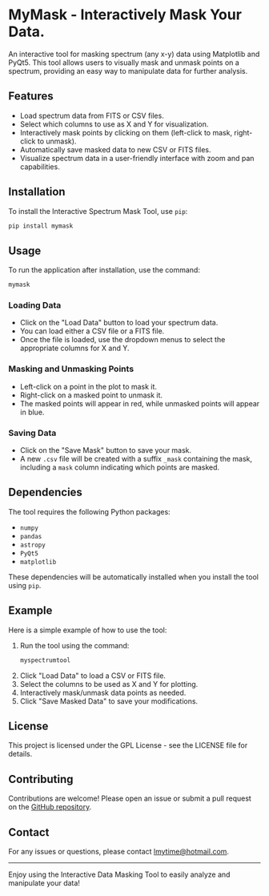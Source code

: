 # MyMask - Interactively Mask Your Data.

An interactive tool for masking spectrum (any x-y) data using Matplotlib and PyQt5. This tool allows users to visually mask and unmask points on a spectrum, providing an easy way to manipulate data for further analysis.

## Features
- Load spectrum data from FITS or CSV files.
- Select which columns to use as X and Y for visualization.
- Interactively mask points by clicking on them (left-click to mask, right-click to unmask).
- Automatically save masked data to new CSV or FITS files.
- Visualize spectrum data in a user-friendly interface with zoom and pan capabilities.

## Installation
To install the Interactive Spectrum Mask Tool, use `pip`:

```sh
pip install mymask
```

## Usage
To run the application after installation, use the command:

```sh
mymask
```

### Loading Data
- Click on the "Load Data" button to load your spectrum data.
- You can load either a CSV file or a FITS file.
- Once the file is loaded, use the dropdown menus to select the appropriate columns for X and Y.

### Masking and Unmasking Points
- Left-click on a point in the plot to mask it.
- Right-click on a masked point to unmask it.
- The masked points will appear in red, while unmasked points will appear in blue.

### Saving Data
- Click on the "Save Mask" button to save your mask.
- A new `.csv` file will be created with a suffix `_mask` containing the mask, including a `mask` column indicating which points are masked.

## Dependencies
The tool requires the following Python packages:
- `numpy`
- `pandas`
- `astropy`
- `PyQt5`
- `matplotlib`

These dependencies will be automatically installed when you install the tool using `pip`.

## Example
Here is a simple example of how to use the tool:

1. Run the tool using the command:
   ```sh
   myspectrumtool
   ```
2. Click "Load Data" to load a CSV or FITS file.
3. Select the columns to be used as X and Y for plotting.
4. Interactively mask/unmask data points as needed.
5. Click "Save Masked Data" to save your modifications.

## License
This project is licensed under the GPL License - see the LICENSE file for details.

## Contributing
Contributions are welcome! Please open an issue or submit a pull request on the [GitHub repository](https://github.com/lmytime/mymask).

## Contact
For any issues or questions, please contact [lmytime@hotmail.com](mailto:lmytime@hotmail.com).

---

Enjoy using the Interactive Data Masking Tool to easily analyze and manipulate your data!